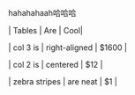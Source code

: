 hahahahaah哈哈哈


| Tables        | Are           |   	 Cool|

	
| col 3 is      | right-aligned | $1600 |

	
| col 2 is      | centered      |  	 $12 |

	
| zebra stripes | are neat      |  	  $1 |
